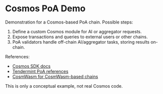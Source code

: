 # Cosmos PoA Demo

Demonstration for a Cosmos-based PoA chain. 
Possible steps:
1. Define a custom Cosmos module for AI or aggregator requests.
2. Expose transactions and queries to external users or other chains.
3. PoA validators handle off-chain AI/aggregator tasks, storing results on-chain.

References:
- [Cosmos SDK docs](https://docs.cosmos.network)
- [Tendermint PoA references](https://tendermint.com/)
- [CosmWasm for CosmWasm-based chains](https://cosmwasm.com/)

This is only a conceptual example, not real Cosmos code.

